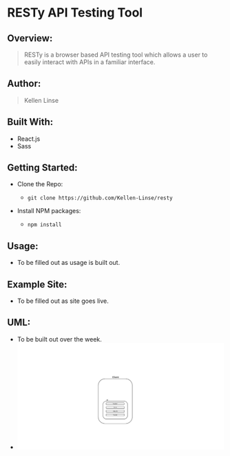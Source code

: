 # RESTy API Testing Tool

## Overview:

> RESTy is a browser based API testing tool which allows a user to easily interact with APIs in a familiar interface.

## Author:

> Kellen Linse

## Built With:

- React.js
- Sass

## Getting Started:

- Clone the Repo:
  - `git clone https://github.com/Kellen-Linse/resty`

- Install NPM packages:
  - `npm install`

## Usage:

- To be filled out as usage is built out.

## Example Site:

- To be filled out as site goes live.

## UML:

- To be built out over the week.
- ![UML](UML_1.jpg)